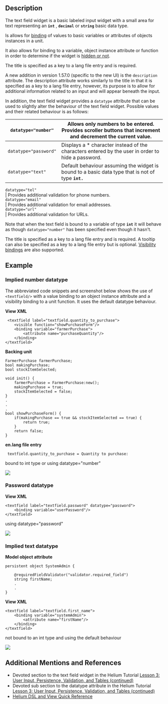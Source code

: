   


## Description

The text field widget is a basic labeled input widget with a small area for text representing an **`int`** , **`decimal`** or **`string`** basic data type.

Is allows for [binding](/wiki/spaces/HTUT/pages/5739434/binding) of values to basic variables or attributes of objects instances in a unit.

It also allows for binding to a variable, object instance attribute or function in order to determine if the widget is [hidden or not](/wiki/spaces/HTUT/pages/5739808/visible).

The title is specified as a key to a lang file entry and is required.

A new addition in version 1.57.0 (specific to the new UI) is the `description` attribute. The description attribute works similarly to the title in that it is specified as a key to a lang file entry, however, its purpose is to allow for additional information related to an input and will appear beneath the input.

In addition, the text field widget provides a `datatype` attribute that can be used to slightly alter the behaviour of the text field widget. Possible values and their related behaviour is as follows:

`datatype="number"`| Allows only numbers to be entered. Provides scroller buttons that increment and decrement the current value.  
---|---  
`datatype="password"`| Displays a * character instead of the characters entered by the user in order to hide a password.  
`datatype="text"`| Default behaviour assuming the widget is bound to a basic data type that is not of type **`int.`**  
`datatype="tel"`  
| Provides additional validation for phone numbers.  
`datatype="email"`  
| Provides additional validation for email addresses.  
`datatype="url"`  
| Provides additional validation for URLs.  
  
Note that when the text field is bound to a variable of type **`int`** it will behave as though `datatype="number"` has been specified even though it hasn't.

The title is specified as a key to a lang file entry and is required. A tooltip can also be specified as a key to a lang file entry but is optional. [Visibility bindings](https://wiki.mezzanineware.com/pages/viewpage.action?pageId=17728559) are also supported.

  


## Example

### Implied number datatype

The abbreviated code snippets and screenshot below shows the use of `<textfield/>` with a value binding to an object instance attribute and a visibility binding to a unit function. It uses the default datatype behaviour.

**View XML**
    
    
     <textfield label="textfield.quantity_to_purchase">
    	<visible function="showPurchaseForm"/>
        <binding variable="farmerPurchase">
    		<attribute name="purchaseQuantity"/>
    	</binding>
    </textfield>

**Backing unit**
    
    
    FarmerPurchase farmerPurchase;
    bool makingPurchase;
    bool stockItemSelected;
    
    void init() {
        farmerPurchase = FarmerPurchase:new();
        makingPurchase = true;
        stockItemSelected = false;
    }
    .
    .
    .
    bool showPurchaseForm() {
        if(makingPurchase == true && stockItemSelected == true) {
            return true;
        }
        return false;
    }

**en.lang file entry**
    
    
     textfield.quantity_to_purchase = Quantity to purchase:

<textfield> bound to int type or using datatype="number"

![](https://mezzaninewiki.atlassian.net/wiki/download/attachments/5736890/Screenshot%202017-03-07%2014.41.24.png?version=1&modificationDate=1488897723702&cacheVersion=1&api=v2)

### Password datatype

**View XML**
    
    
    <textfield label="textfield.password" datatype="password">
        <binding variable="userPassword"/>
    </textfield>

<textfield> using datatype="password"

![](https://mezzaninewiki.atlassian.net/wiki/download/attachments/5736890/Screenshot%202017-03-08%2014.10.58.png?version=1&modificationDate=1488982332596&cacheVersion=1&api=v2)

### Implied text datatype

**Model object attribute**
    
    
    persistent object SystemAdmin {
        
        @requiredFieldValidator("validator.required_field")
        string firstName;
        .
        .
    }

**View XML**
    
    
    <textfield label="textfield.first_name">
        <binding variable="systemAdmin">
            <attribute name="firstName"/>
        </binding>
    </textfield>

<textfield> not bound to an int type and using the default behaviour

![](https://mezzaninewiki.atlassian.net/wiki/download/attachments/5736890/Screenshot%202017-03-08%2014.11.54.png?version=1&modificationDate=1488982351381&cacheVersion=1&api=v2)

  


  


  


## Additional Mentions and References

  * Devoted section to the text field widget in the Helium Tutorial [Lesson 3: User Input, Persistence, Validation, and Tables (continued)](https://wiki.mezzanineware.com/pages/viewpage.action?pageId=17137802#Lesson3:UserInput,Persistence,Validation,andTables\(continued\)-AddingSomeTextFieldsforUserInput)
  * Devoted sub section to the datatype attribute in the Helium Tutorial [Lesson 3: User Input, Persistence, Validation, and Tables (continued)](https://wiki.mezzanineware.com/pages/viewpage.action?pageId=17137802#Lesson3:UserInput,Persistence,Validation,andTables\(continued\)-DateTypeHints)
  * [Helium DSL and View Quick Reference](https://wiki.mezzanineware.com/display/HTUT/Quick+Reference#QuickReference-ViewWidgets)



  

